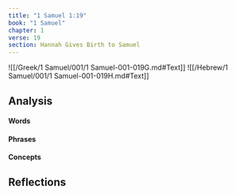 ```yaml
---
title: "1 Samuel 1:19"
book: "1 Samuel"
chapter: 1
verse: 19
section: Hannah Gives Birth to Samuel
---
```

![[/Greek/1 Samuel/001/1 Samuel-001-019G.md#Text]]
![[/Hebrew/1 Samuel/001/1 Samuel-001-019H.md#Text]]

## Analysis

#### Words

#### Phrases

#### Concepts

## Reflections
